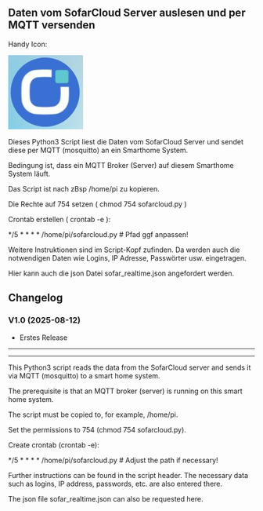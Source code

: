 ## Daten vom SofarCloud Server auslesen und per MQTT versenden

Handy Icon:

![Screenshot](https://github.com/ltspicer/SofarCloud/blob/main/icon.jpg)


Dieses Python3 Script liest die Daten vom SofarCloud Server und sendet diese per MQTT (mosquitto) an ein Smarthome System.

Bedingung ist, dass ein MQTT Broker (Server) auf diesem Smarthome System läuft.

Das Script ist nach zBsp /home/pi zu kopieren.

Die Rechte auf 754 setzen ( chmod 754 sofarcloud.py )

Crontab erstellen ( crontab -e ):

*/5 * * * * /home/pi/sofarcloud.py # Pfad ggf anpassen!

Weitere Instruktionen sind im Script-Kopf zufinden. Da werden auch die notwendigen Daten wie Logins, IP Adresse, Passwörter usw. eingetragen.

Hier kann auch die json Datei sofar_realtime.json angefordert werden.



## Changelog


### V1.0 (2025-08-12)

- Erstes Release


------------------------
------------------------


This Python3 script reads the data from the SofarCloud server and sends it via MQTT (mosquitto) to a smart home system.

The prerequisite is that an MQTT broker (server) is running on this smart home system.

The script must be copied to, for example, /home/pi.

Set the permissions to 754 (chmod 754 sofarcloud.py).

Create crontab (crontab -e):

*/5 * * * * /home/pi/sofarcloud.py # Adjust the path if necessary!

Further instructions can be found in the script header. The necessary data such as logins, IP address, passwords, etc. are also entered there.

The json file sofar_realtime.json can also be requested here.

